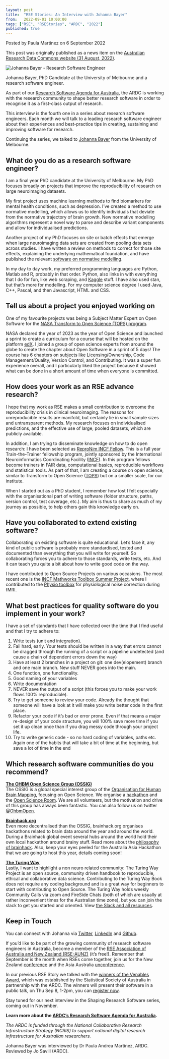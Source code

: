 ```yaml
---
layout: post
title:  "RSE Stories: An Interview with Johanna Bayer"
from:   2022-09-01 10:00:00
tags: ["RSE", "RSEStories", "ARDC", "2022"]
published: true                     
---
```


Posted by Paula Martinez on 6 September 2022

This post was originally published as a news item on the [Australian Research Data Commons website (31 August, 2022)](https://ardc.edu.au/news/shaping-research-software-an-interview-with-johanna-bayer/).

![Johanna Bayer - Research Software Engineer]("20220824_111409.jpg")

Johanna Bayer, PhD Candidate at the University of Melbourne and a research software engineer.

As part of our [Research Software Agenda for Australia](https://ardc.edu.au/collaborations/strategic-activities/a-research-software-agenda-for-australia/), the ARDC is working with the research community to shape better research software in order to recognise it as a first-class output of research.

This interview is the fourth one in a series about research software engineers. Each month we will talk to a leading research software engineer about their experiences and best-practice tips in creating, sustaining and improving software for research.

Continuing the series, we talked to [Johanna Bayer](https://findanexpert.unimelb.edu.au/profile/830223-johanna-bayer) from the University of Melbourne.

What do you do as a research software engineer?
-----------------------------------------------

I am a final year PhD candidate at the University of Melbourne. My PhD focuses broadly on projects that improve the reproducibility of research on large neuroimaging datasets.

My first project uses machine learning methods to find biomarkers for mental health conditions, such as depression. I’ve created a method to use normative modelling, which allows us to identify individuals that deviate from the normative trajectory of brain growth. New normative modelling algorithms represent a novel way to parse and describe variant components and allow for individualised predictions.

Another project of my PhD focuses on site or batch effects that emerge when large neuroimaging data sets are created from pooling data sets across studies. I have written a review on methods to correct for those site effects, explaining the underlying mathematical foundation, and have published the relevant [software on normative modelling](https://github.com/likeajumprope/Bayesian_normative_models).

In my day to day work, my preferred programming languages are Python, Matlab and R, probably in that order. Python, also links in with everything that I do for fun, like web scraping, and [Kaggle](https://www.kaggle.com/) stuff. I have also used stan, but that’s more for modelling. For my computer science degree I used Java, C++, Pascal, and then Javascript, HTML and CSS.

Tell us about a project you enjoyed working on
----------------------------------------------

One of my favourite projects was being a Subject Matter Expert on Open Software for the [NASA Transform to Open Science (TOPS) program](https://science.nasa.gov/open-science/transform-to-open-science).

NASA declared the year of 2023 as the year of Open Science and launched a sprint to create a curriculum for a course that will be hosted on the platform [edX](https://www.edx.org/). I joined a group of open science experts from around the globe to create the chapter about Open Software in a sprint of 5 days! The course has 6 chapters on subjects like Licensing/Ownership, Code Management/Quality, Version Control, and Contributing. It was a super fun experience overall, and I particularly liked the project because it showed what can be done in a short amount of time when everyone is committed.

How does your work as an RSE advance research?
----------------------------------------------

I hope that my work as RSE makes a small contribution to overcome the reproducibility crisis in clinical neuroimaging. The reasons for unreproducible results are manifold, but certainly lie in small sample sizes and untransparent methods. My research focuses on individualised predictions, and the effective use of large, pooled datasets, which are publicly available.

In addition, I am trying to disseminate knowledge on how to do open research: I have been selected as [ReproNim INCF Fellow](https://www.repronim.org/fellowship.html). This is a full year Train-the-Trainer fellowship program, jointly sponsored by the International Neuroinformatics Coordinating Facility ([INCF](https://youtu.be/teFJ_W6nVUY)). In this program fellows become trainers in FAIR data, computational basics, reproducible workflows and statistical tools. As part of that, I am creating a course on open science, similar to Transform to Open Science ([TOPS](https://science.nasa.gov/open-science/transform-to-open-science)) but on a smaller scale, for our institute.

When I started out as a PhD student, I remember how lost I felt especially with the organisational part of writing software (folder structure, paths, version control, test coverage, etc.). My aim is thus to share as much of my journey as possible, to help others gain this knowledge early on.

Have you collaborated to extend existing software?
--------------------------------------------------

Collaborating on existing software is quite educational. Let’s face it, any kind of public software is probably more standardised, tested and documented than everything that you will write for yourself. So collaborating forces you to adhere to those standards, write tests, etc. And it can teach you quite a bit about how to write good code on the way.

I have contributed to Open Source Projects on various occasions. The most recent one is the [INCF Mathworks Toolbox Summer Project](https://www.incf.org/blog/summer-project-collaboration-between-incf-and-mathworks), where I contributed to the [Physio toolbox](https://www.tnu.ethz.ch/en/software/tapas/documentations/physio-toolbox) for physiological noise correction during fMRI.

What best practices for quality software do you implement in your work?
-----------------------------------------------------------------------

I have a set of standards that I have collected over the time that I find useful and that I try to adhere to:

1.  Write tests (unit and integration).
2.  Fail hard, early. Your tests should be written in a way that errors cannot be dragged through the running of a script or a pipeline undetected (and cause a chain of dependent errors down the way)
3.  Have at least 2 branches in a project on git: one dev(elopement) branch and one main branch. New stuff NEVER goes into the main.
4.  One function, one functionality.
5.  Good naming of your variables
6.  Write documentation
7.  NEVER save the output of a script (this forces you to make your work flows 100% reproducible).
8.  Try to get someone to review your code. Already the thought that someone will have a look at it will make you write better code in the first place.
9.  Refactor your code if it’s bad or error prone. Even if that means a major re-design of your code structure, you will 100% save more time if you set it up clean once than if you drag messy code through your project life.
10.  Try to write generic code - so no hard coding of variables, paths etc. Again one of the habits that will take a bit of time at the beginning, but save a lot of time in the end

Which research software communities do you recommend?
-----------------------------------------------------

[**The OHBM Open Science Group (OSSIG)**](https://ossig.netlify.app/)  
The OSSIG is a global special interest group of the [Organisation for Human Brain Mapping](https://www.humanbrainmapping.org/i4a/pages/index.cfm?pageid=1), focusing on Open Science. We organise a [hackathon](https://ohbm.github.io/hackathon2022/) and the [Open Science Room](https://ohbm.github.io/osr2022/). We are all volunteers, but the motivation and drive of this group has always been fantastic. You can also follow us on twitter [@OhbmOpen](http://twitter.com/OHBMOPEN).

[**Brainhack.org**](https://brainhack.org/)  
Even more decentralised than the OSSIG, brainhack.org organises hackathons related to brain data around the year and around the world. During a Brainhack global event several hubs around the world hold their own local hackathon around brainy stuff. Read more about the [philosophy of brainhack](https://pubmed.ncbi.nlm.nih.gov/33932337/). Also, keep your eyes peeled for the Australia Asia Hackathon that we are going to host this year, details coming soon!

[**The Turing Way**](https://the-turing-way.netlify.app/welcome)  
Lastly, I want to highlight a non neuro related community: The Turing Way Project is an open source, community driven handbook to reproducible, ethical and collaborative data science. Contributing to the Turing Way Book does not require any coding background and is a great way for beginners to start with contributing to Open Source. The Turing Way holds weekly Community Calls via zoom and FireSide Chats (both of which are usually at rather inconvenient times for the Australian time zone), but you can join the slack to get you started and oriented. View [the Slack and all resources](https://hackmd.io/@turingway/demo-intro).

Keep in Touch
-------------

You can connect with Johanna via [Twitter](https://twitter.com/likeajumprope?lang=en), [LinkedIn](https://www.linkedin.com/in/johanna-bayer) and [Github](https://github.com/likeajumprope).

If you’d like to be part of the growing community of research software engineers in Australia, become a member of the [RSE Association of Australia and New Zealand (RSE-AUNZ)](https://rse-aunz.github.io/) (it’s free!). Remember that September is the month when RSEs come together, join us for the New Zealand [conference](https://www.rseconference.nz/) and the Asia Australia [unconference](https://rse-aunz.github.io/2022-Asia-Australia-unconference/).

In our previous RSE Story we talked with the [winners of the Venables Award](https://ardc.edu.au/news/shaping-research-software-interview-with-lydia-lucchesi-and-sam-nelson/), which was established by the Statistical Society of Australia in partnership with the ARDC. The winners will present their software in a public talk, on Thu Sep 8, 1-2pm, you can [register now](https://www.eventbrite.com.au/e/ssa-venables-award-winners-2022-seminar-tickets-407730612237).

Stay tuned for our next interview in the Shaping Research Software series, coming out in November.

**Learn more about the [ARDC’s Research Software Agenda for Australia](https://ardc.edu.au/collaborations/strategic-activities/a-research-software-agenda-for-australia/).**

_The ARDC is funded through the National Collaborative Research Infrastructure Strategy (NCRIS) to support national digital research infrastructure for Australian researchers._

Johanna Bayer was interviewed by Dr Paula Andrea Martinez, ARDC. Reviewed by Jo Savill (ARDC).
